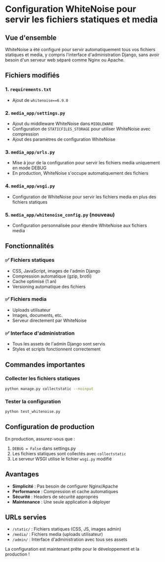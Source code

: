 # Configuration WhiteNoise pour servir les fichiers statiques et media

## Vue d'ensemble

WhiteNoise a été configuré pour servir automatiquement tous vos fichiers statiques et media, y compris l'interface d'administration Django, sans avoir besoin d'un serveur web séparé comme Nginx ou Apache.

## Fichiers modifiés

### 1. `requirements.txt`
- Ajout de `whitenoise==6.9.0`

### 2. `media_app/settings.py`
- Ajout du middleware WhiteNoise dans `MIDDLEWARE`
- Configuration de `STATICFILES_STORAGE` pour utiliser WhiteNoise avec compression
- Ajout des paramètres de configuration WhiteNoise

### 3. `media_app/urls.py`
- Mise à jour de la configuration pour servir les fichiers media uniquement en mode DEBUG
- En production, WhiteNoise s'occupe automatiquement des fichiers

### 4. `media_app/wsgi.py`
- Configuration de WhiteNoise pour servir les fichiers media en plus des fichiers statiques

### 5. `media_app/whitenoise_config.py` (nouveau)
- Configuration personnalisée pour étendre WhiteNoise aux fichiers media

## Fonctionnalités

### ✅ Fichiers statiques
- CSS, JavaScript, images de l'admin Django
- Compression automatique (gzip, brotli)
- Cache optimisé (1 an)
- Versioning automatique des fichiers

### ✅ Fichiers media
- Uploads utilisateur
- Images, documents, etc.
- Serveur directement par WhiteNoise

### ✅ Interface d'administration
- Tous les assets de l'admin Django sont servis
- Styles et scripts fonctionnent correctement

## Commandes importantes

### Collecter les fichiers statiques
```bash
python manage.py collectstatic --noinput
```

### Tester la configuration
```bash
python test_whitenoise.py
```

## Configuration de production

En production, assurez-vous que :
1. `DEBUG = False` dans settings.py
2. Les fichiers statiques sont collectés avec `collectstatic`
3. Le serveur WSGI utilise le fichier `wsgi.py` modifié

## Avantages

- **Simplicité** : Pas besoin de configurer Nginx/Apache
- **Performance** : Compression et cache automatiques
- **Sécurité** : Headers de sécurité appropriés
- **Maintenance** : Une seule application à déployer

## URLs servies

- `/static/` : Fichiers statiques (CSS, JS, images admin)
- `/media/` : Fichiers media (uploads utilisateur)
- `/admin/` : Interface d'administration avec tous ses assets

La configuration est maintenant prête pour le développement et la production !
